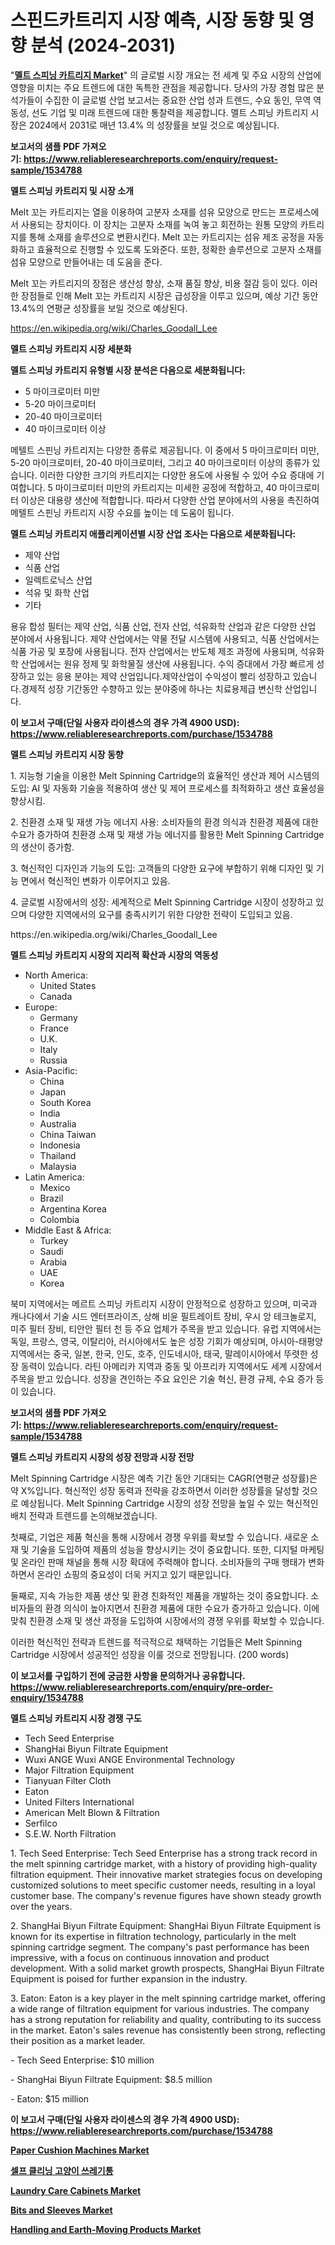 <p><h1>스핀드카트리지 시장 예측, 시장 동향 및 영향 분석 (2024-2031)</h1></p><p>"<strong><a href="https://www.reliableresearchreports.com/melt-spinning-cartridge-r1534788">멜트 스피닝 카트리지 Market</a></strong>" 의 글로벌 시장 개요는 전 세계 및 주요 시장의 산업에 영향을 미치는 주요 트렌드에 대한 독특한 관점을 제공합니다. 당사의 가장 경험 많은 분석가들이 수집한 이 글로벌 산업 보고서는 중요한 산업 성과 트렌드, 수요 동인, 무역 역동성, 선도 기업 및 미래 트렌드에 대한 통찰력을 제공합니다. 멜트 스피닝 카트리지 시장은 2024에서 2031로 매년 13.4% 의 성장률을 보일 것으로 예상됩니다.</p>
<p><strong>보고서의 샘플 PDF 가져오기:&nbsp;<a href="https://www.reliableresearchreports.com/enquiry/request-sample/1534788">https://www.reliableresearchreports.com/enquiry/request-sample/1534788</a></strong></p>
<p><strong>멜트 스피닝 카트리지 및 시장 소개</strong></p>
<p><p>Melt 꼬는 카트리지는 열을 이용하여 고분자 소재를 섬유 모양으로 만드는 프로세스에서 사용되는 장치이다. 이 장치는 고분자 소재를 녹여 놓고 회전하는 원통 모양의 카트리지를 통해 소재를 솔루션으로 변환시킨다. Melt 꼬는 카트리지는 섬유 제조 공정을 자동화하고 효율적으로 진행할 수 있도록 도와준다. 또한, 정확한 솔루션으로 고분자 소재를 섬유 모양으로 만들어내는 데 도움을 준다.</p><p>Melt 꼬는 카트리지의 장점은 생산성 향상, 소재 품질 향상, 비용 절감 등이 있다. 이러한 장점들로 인해 Melt 꼬는 카트리지 시장은 급성장을 이루고 있으며, 예상 기간 동안 13.4%의 연평균 성장률을 보일 것으로 예상된다.</p></p>
<p><a href="https://en.wikipedia.org/wiki/Charles_Goodall_Lee">https://en.wikipedia.org/wiki/Charles_Goodall_Lee</a></p>
<p><strong>멜트 스피닝 카트리지 시장 세분화</strong></p>
<p><strong>멜트 스피닝 카트리지 유형별 시장 분석은 다음으로 세분화됩니다:</strong></p>
<p><ul><li>5 마이크로미터 미만</li><li>5-20 마이크로미터</li><li>20-40 마이크로미터</li><li>40 마이크로미터 이상</li></ul></p>
<p><p>메텔트 스핀닝 카트리지는 다양한 종류로 제공됩니다. 이 중에서 5 마이크로미터 미만, 5-20 마이크로미터, 20-40 마이크로미터, 그리고 40 마이크로미터 이상의 종류가 있습니다. 이러한 다양한 크기의 카트리지는 다양한 용도에 사용될 수 있어 수요 증대에 기여합니다. 5 마이크로미터 미만의 카트리지는 미세한 공정에 적합하고, 40 마이크로미터 이상은 대용량 생산에 적합합니다. 따라서 다양한 산업 분야에서의 사용을 촉진하여 메텔트 스핀닝 카트리지 시장 수요를 높이는 데 도움이 됩니다.</p></p>
<p><strong>멜트 스피닝 카트리지 애플리케이션별 시장 산업 조사는 다음으로 세분화됩니다:</strong></p>
<p><ul><li>제약 산업</li><li>식품 산업</li><li>일렉트로닉스 산업</li><li>석유 및 화학 산업</li><li>기타</li></ul></p>
<p><p>용유 합성 필터는 제약 산업, 식품 산업, 전자 산업, 석유화학 산업과 같은 다양한 산업 분야에서 사용됩니다. 제약 산업에서는 약물 전달 시스템에 사용되고, 식품 산업에서는 식품 가공 및 포장에 사용됩니다. 전자 산업에서는 반도체 제조 과정에 사용되며, 석유화학 산업에서는 원유 정제 및 화학물질 생산에 사용됩니다. 수익 증대에서 가장 빠르게 성장하고 있는 응용 분야는 제약 산업입니다.제약산업이 수익성이 빨리 성장하고 있습니다.경제적 성장 기간동안 수향하고 있는 분야중에 하나는 치료용제급 변신학 산업입니다.</p></p>
<p><strong>이 보고서 구매(단일 사용자 라이센스의 경우 가격 4900 USD): <a href="https://www.reliableresearchreports.com/purchase/1534788">https://www.reliableresearchreports.com/purchase/1534788</a></strong></p>
<p><strong>멜트 스피닝 카트리지 시장 동향</strong></p>
<p><p>1. 지능형 기술을 이용한 Melt Spinning Cartridge의 효율적인 생산과 제어 시스템의 도입: AI 및 자동화 기술을 적용하여 생산 및 제어 프로세스를 최적화하고 생산 효율성을 향상시킴.</p><p>2. 친환경 소재 및 재생 가능 에너지 사용: 소비자들의 환경 의식과 친환경 제품에 대한 수요가 증가하여 친환경 소재 및 재생 가능 에너지를 활용한 Melt Spinning Cartridge의 생산이 증가함.</p><p>3. 혁신적인 디자인과 기능의 도입: 고객들의 다양한 요구에 부합하기 위해 디자인 및 기능 면에서 혁신적인 변화가 이루어지고 있음.</p><p>4. 글로벌 시장에서의 성장: 세계적으로 Melt Spinning Cartridge 시장이 성장하고 있으며 다양한 지역에서의 요구를 충족시키기 위한 다양한 전략이 도입되고 있음.</p></p>
<p>https://en.wikipedia.org/wiki/Charles_Goodall_Lee</p>
<p><strong>멜트 스피닝 카트리지 시장의 지리적 확산과 시장의 역동성</strong></p>
<p><ul>
    <li>
        North America:
        <ul>
            <li>United States</li>
            <li>Canada</li>
        </ul>
    </li>
    <li>
        Europe:
        <ul>
            <li>Germany</li>
            <li>France</li>
            <li>U.K.</li>
            <li>Italy</li>
            <li>Russia</li>
        </ul>
    </li>
    <li>
        Asia-Pacific:
        <ul>
            <li>China</li>
            <li>Japan</li>
            <li>South Korea</li>
            <li>India</li>
            <li>Australia</li>
            <li>China Taiwan</li>
            <li>Indonesia</li>
            <li>Thailand</li>
            <li>Malaysia</li>
        </ul>
    </li>
    <li>
        Latin America:
        <ul>
            <li>Mexico</li>
            <li>Brazil</li>
            <li>Argentina Korea</li>
            <li>Colombia</li>
        </ul>
    </li>
    <li>
        Middle East & Africa:
        <ul>
            <li>Turkey</li>
            <li>Saudi</li>
            <li>Arabia</li>
            <li>UAE</li>
            <li>Korea</li>
        </ul>
    </li>
    </ul></p>
<p><p>북미 지역에서는 메르트 스피닝 카트리지 시장이 안정적으로 성장하고 있으며, 미국과 캐나다에서 기술 시드 엔터프라이즈, 상해 비윤 필트레이트 장비, 우시 앙 테크놀로지, 미주 필터 장비, 티안안 필터 천 등 주요 업체가 주목을 받고 있습니다. 유럽 지역에서는 독일, 프랑스, 영국, 이탈리아, 러시아에서도 높은 성장 기회가 예상되며, 아시아-태평양 지역에서는 중국, 일본, 한국, 인도, 호주, 인도네시아, 태국, 말레이시아에서 뚜렷한 성장 동력이 있습니다. 라틴 아메리카 지역과 중동 및 아프리카 지역에서도 세계 시장에서 주목을 받고 있습니다. 성장을 견인하는 주요 요인은 기술 혁신, 환경 규제, 수요 증가 등이 있습니다.</p></p>
<p><strong>보고서의 샘플 PDF 가져오기:&nbsp;<a href="https://www.reliableresearchreports.com/enquiry/request-sample/1534788">https://www.reliableresearchreports.com/enquiry/request-sample/1534788</a></strong></p>
<p><strong>멜트 스피닝 카트리지 시장의 성장 전망과 시장 전망</strong></p>
<p><p>Melt Spinning Cartridge 시장은 예측 기간 동안 기대되는 CAGR(연평균 성장률)은 약 X%입니다. 혁신적인 성장 동력과 전략을 강조하면서 이러한 성장률을 달성할 것으로 예상됩니다. Melt Spinning Cartridge 시장의 성장 전망을 높일 수 있는 혁신적인 배치 전략과 트렌드를 논의해보겠습니다.</p><p>첫째로, 기업은 제품 혁신을 통해 시장에서 경쟁 우위를 확보할 수 있습니다. 새로운 소재 및 기술을 도입하여 제품의 성능을 향상시키는 것이 중요합니다. 또한, 디지털 마케팅 및 온라인 판매 채널을 통해 시장 확대에 주력해야 합니다. 소비자들의 구매 행태가 변화하면서 온라인 쇼핑의 중요성이 더욱 커지고 있기 때문입니다.</p><p>둘째로, 지속 가능한 제품 생산 및 환경 친화적인 제품을 개발하는 것이 중요합니다. 소비자들의 환경 의식이 높아지면서 친환경 제품에 대한 수요가 증가하고 있습니다. 이에 맞춰 친환경 소재 및 생산 과정을 도입하여 시장에서의 경쟁 우위를 확보할 수 있습니다.</p><p>이러한 혁신적인 전략과 트렌드를 적극적으로 채택하는 기업들은 Melt Spinning Cartridge 시장에서 성공적인 성장을 이룰 것으로 전망됩니다. (200 words)</p></p>
<p><strong>이 보고서를 구입하기 전에 궁금한 사항을 문의하거나 공유합니다. <a href="https://www.reliableresearchreports.com/enquiry/pre-order-enquiry/1534788">https://www.reliableresearchreports.com/enquiry/pre-order-enquiry/1534788</a></strong></p>
<p><strong>멜트 스피닝 카트리지 시장 경쟁 구도</strong></p>
<p><ul><li>Tech Seed Enterprise</li><li>ShangHai Biyun Filtrate Equipment</li><li>Wuxi ANGE Wuxi ANGE Environmental Technology</li><li>Major Filtration Equipment</li><li>Tianyuan Filter Cloth</li><li>Eaton</li><li>United Filters International</li><li>American Melt Blown & Filtration</li><li>Serfilco</li><li>S.E.W. North Filtration</li></ul></p>
<p><p>1. Tech Seed Enterprise: Tech Seed Enterprise has a strong track record in the melt spinning cartridge market, with a history of providing high-quality filtration equipment. Their innovative market strategies focus on developing customized solutions to meet specific customer needs, resulting in a loyal customer base. The company's revenue figures have shown steady growth over the years.</p><p>2. ShangHai Biyun Filtrate Equipment: ShangHai Biyun Filtrate Equipment is known for its expertise in filtration technology, particularly in the melt spinning cartridge segment. The company's past performance has been impressive, with a focus on continuous innovation and product development. With a solid market growth prospects, ShangHai Biyun Filtrate Equipment is poised for further expansion in the industry.</p><p>3. Eaton: Eaton is a key player in the melt spinning cartridge market, offering a wide range of filtration equipment for various industries. The company has a strong reputation for reliability and quality, contributing to its success in the market. Eaton's sales revenue has consistently been strong, reflecting their position as a market leader.</p><p>- Tech Seed Enterprise: $10 million</p><p>- ShangHai Biyun Filtrate Equipment: $8.5 million</p><p>- Eaton: $15 million</p></p>
<p><strong>이 보고서 구매(단일 사용자 라이센스의 경우 가격 4900 USD): <a href="https://www.reliableresearchreports.com/purchase/1534788">https://www.reliableresearchreports.com/purchase/1534788</a></strong></p>
<p><strong><p><a href="https://medium.com/@codystark63/paper-cushion-machines-market-a-global-and-regional-analysis-2024-2031-83ff6633850c">Paper Cushion Machines Market</a></p><p><a href="https://github.com/sougarounis/Market-Research-Report-List-5/blob/main/999912294881.md">셀프 클리닝 고양이 쓰레기통</a></p><p><a href="https://medium.com/@codystark63/laundry-care-cabinets-market-size-share-analysis-growth-trends-forecast-2024-2031-aaa01def5f0d">Laundry Care Cabinets Market</a></p><p><a href="https://medium.com/@dannellbugess3/bits-and-sleeves-market-size-market-segmentation-market-trends-and-growth-analysis-forecast-till-c6b96d50ddef">Bits and Sleeves Market</a></p><p><a href="https://medium.com/@dannellbugess3/handling-and-earth-moving-products-market-size-share-analysis-growth-trends-forecast-2024-9ed77a302c1d">Handling and Earth-Moving Products Market</a></p></strong></p>
<p></p>